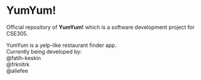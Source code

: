 # YumYum!
Official repository of **YumYum!** which is a software development project for CSE305.

YumYum is a yelp-like restaurant finder app.  
Currently being developed by:  
@fatih-keskin  
@frknltrk  
@aliefee  

